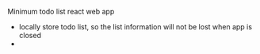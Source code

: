 Minimum todo list react web app
- locally store todo list, so the list information will not be lost when app is closed
-  

